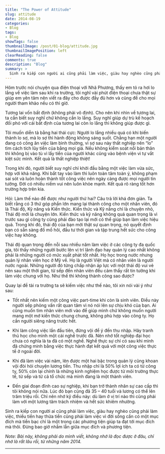 ```yaml
---
title: "The Power of Attitude"
slug: attitude
date: 2014-08-19
categories:
- Blog
tags:
- Blog
showTags: false
thumbnailImage: /post/01-blog/attitude.jpg
thumbnailImagePosition: left
clearReading: false	
comments: true
description: "Blog"
summary: >
  Sinh ra kiếp con người ai cũng phải làm việc, giàu hay nghèo cũng phải làm việc, thiếu tiền hay thừa tiền cũng phải làm việc vì đời sống cần có một mục đích mà tiền bạc chỉ là...
---
```


Hôm trước nói chuyện qua điện thoại với Nhã Phương, thấy em tỏ ra hơi lo lắng về việc làm sau khi ra trường, tôi nghĩ vài phút điện thoại chưa thật sự giúp em yên tâm nên viết ra đây cho được đầy đủ hơn và cũng để cho mọi người tham khảo nếu có thì giờ.

Tương lai vốn bất định (không phải vô định). Cho nên khi nhìn về tương lai, ta cần biết suy nghĩ chứ không cần lo lắng. Suy nghĩ giúp dự trù kế hoạch đối phó với cái bất định của tương lai còn lo lắng thì không giúp được gì.

Tôi muốn diễn tả bằng hai thái cực: Người lo lắng nhiều quá có khi biến thành lo sợ, mà lo sợ thì hành động không sáng suốt. Chẳng hạn một người đang có công ăn việc làm bình thường, vì sợ sau này thất nghiệp nên “lo” tìm cách tích lũy tiền của bằng mọi giá. Nếu không kiểm soát nổi bản thân thì không bị vào tù vì lấy tiền của người khác cũng vào bệnh viện vì tự vắt kiệt sức mình. Kết quả là thất nghiệp thiệt!

Trong khi đó, người biết suy nghĩ chỉ khởi đầu bằng một việc làm vừa sức, hợp với khả năng. Khi bắt tay vào làm thì luôn toàn tâm toàn ý, không phạm sai sót và luôn hoàn thành tốt công việc nên ngày càng được mọi người tin tưởng. Đời có nhiều niềm vui nên luôn khỏe mạnh. Kết quả rõ ràng tốt hơn trường hợp trên kia.

Hỏi: Làm thế nào để được như người thứ hai? Câu trả lời khá đơn giản. Ta biết rằng có 3 thứ góp phần lớn mang lại thành công cho một nhân viên, đó là Thái độ, Kỹ năng và Kiến thức. Kiến thức và Kỹ năng chỉ là chuyện nhỏ, Thái độ mới là chuyện lớn. Kiến thức và kỹ năng không quá quan trọng là vì trước sau gì công ty cũng phải đào tạo lại mới có thể giúp bạn làm việc hiệu quả. Trong khi đó, thái độ của bạn mới thật sự quan trọng, nó quyết định bạn có sẵn sàng đổ mồ hôi, đầu tư thời gian và tập trung hết sức cho công việc hay không.

Thái độ quan trọng đến nỗi sau nhiều năm làm việc ở các công ty đa quốc gia, tôi thấy những người bước lên vị trí lãnh đạo hay quản lý cao nhất không phải là những người có mức xuất phát tốt nhất. Họ học trong nước nhưng quản lý nhân viên học ở Mỹ về. Họ là người Việt mà có nhân viên là người nước ngoài. Những người đó từng chấp nhận áp lực với một thái độ vui vẻ nên sau một thời gian, từ sếp đến nhân viên đều cảm thấy rất tin tưởng khi làm việc chung với họ. Như thế thì không thành công sao được?

Quay lại đề tài ra trường ta sẽ kiếm việc như thế nào, tôi xin nói vài ý như sau:

- Tốt nhất nên kiếm một công việc part-time khi còn là sinh viên. Điều này người sếp phỏng vấn rất quan tâm vì nó nói lên sự chịu khó của bạn. Ai cũng muốn tìm nhân viên mới vào để giúp mình chứ không muốn người mang một mớ kiến thức chung chung, không phù hợp vào công ty. Họ cần người siêng năng trước hết.

- Khi làm công việc lần đầu tiên, đừng vội để ý đến thu nhập. Hãy tranh thủ học cho mình một cái nghề trước đã. Nên nhớ tốt nghiệp đại học chưa có nghĩa là ta đã có một nghề. Nghề thực sự chỉ có sau khi mình đã chứng minh bằng việc thực hành đạt kết quả với một công việc thực tế ở ngoài đời.

- Khi đã làm việc vài năm, lên được một hai bậc trong quản lý cũng khoan vội đòi hỏi chuyện lương tiền. Thu nhập chỉ là 50% lợi ích ta có từ công ty, 50% còn lại chính là những kinh nghiệm học được từ môi trường thực tế, từ sếp và từ cả tổ chức mà mình đang là một thành viên.

- Đến giai đoạn đỉnh cao sự nghiệp, khi bạn trở thành nhân sự cao cấp thì tôi không nói nữa. Lúc đó bạn cũng đã 35 – 40 tuổi và lương có thể lên trăm triệu rồi. Chỉ nên nhớ kỹ điều này: dù làm ở vị trí nào thì cũng phải làm với một lương tâm trách nhiệm và hết sức khiêm nhường.

Sinh ra kiếp con người ai cũng phải làm việc, giàu hay nghèo cũng phải làm việc, thiếu tiền hay thừa tiền cũng phải làm việc vì đời sống cần có một mục đích mà tiền bạc chỉ là một trong các phương tiện giúp ta đạt tới mục đích mà thôi. Đừng bao giờ nhầm lẫn giữa mục đích và phương tiện.

*Note: Bài này, không phải do mình viết, không nhớ là đọc được ở đâu, chỉ nhớ là rất lâu rồi, từ những năm 2014.*

---

